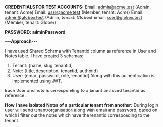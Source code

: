 **CREDENTIALS FOR TEST ACCOUNTS:**
Email: admin@acme.test (Admin, tenant: Acme)
Email: user@acme.test (Member, tenant: Acme)
Email: admin@globex.test (Admin, tenant: Globex)
Email: user@globex.test (Member, tenant: Globex)

**PASSWORD: adminPassword**

**---Approach---**

I have used Shared Schema with Tenantid column as reference in User and Notes table.
I have created 3 schemas:
1. Tenant: {name, slug, tenantid}
2. Note: {title, description, tenantid, authorid}
3. User: {email, password, role, tenantid}
Along with this authentication is implemented using JWT.


Each User and note is corresponding to a tenant and used tenantid as reference.

**How I have isolated Notes of a particular tenant from another:**
  During login user will send tenant/organisation along with email and password, based on which i filter out the notes which have the tenantid 
  corresponding to the tenant.











